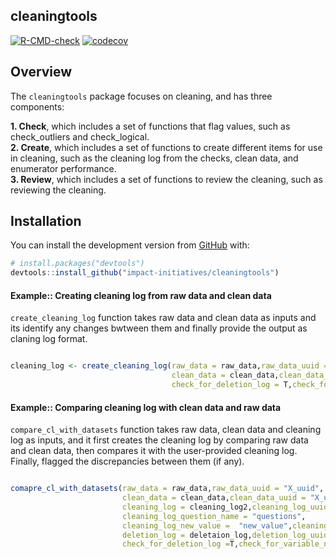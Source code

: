 
## cleaningtools

<!-- badges: start -->

[![R-CMD-check](https://github.com/impact-initiatives/cleaningtools/actions/workflows/R-CMD-check.yaml/badge.svg)](https://github.com/impact-initiatives/cleaningtools/actions/workflows/R-CMD-check.yaml)
[![codecov](https://codecov.io/gh/impact-initiatives/cleaningtools/branch/master/graph/badge.svg?token=SOH3NGXQDU)](https://codecov.io/gh/impact-initiatives/cleaningtools)

<!-- badges: end -->

## Overview

The `cleaningtools` package focuses on cleaning, and has three
components:
<p>

**1. Check**, which includes a set of functions that flag values, such
as check_outliers and check_logical. <br> **2. Create**, which includes
a set of functions to create different items for use in cleaning, such
as the cleaning log from the checks, clean data, and enumerator
performance. <br> **3. Review**, which includes a set of functions to
review the cleaning, such as reviewing the cleaning.

## Installation

You can install the development version from
[GitHub](https://github.com/) with:

``` r
# install.packages("devtools")
devtools::install_github("impact-initiatives/cleaningtools")
```

#### Example:: Creating cleaning log from raw data and clean data

`create_cleaning_log` function takes raw data and clean data as inputs
and its identify any changes bwtween them and finally provide the output
as claning log format.

``` r

cleaning_log <- create_cleaning_log(raw_data = raw_data,raw_data_uuid = "X_uuid",
                                    clean_data = clean_data,clean_data_uuid = "X_uuid",
                                    check_for_deletion_log = T,check_for_variable_name = T ))
```

#### Example:: Comparing cleaning log with clean data and raw data

`compare_cl_with_datasets` function takes raw data, clean data and
cleaning log as inputs, and it first creates the cleaning log by
comparing raw data and clean data, then compares it with the
user-provided cleaning log. Finally, flagged the discrepancies between
them (if any).

``` r

comapre_cl_with_datasets(raw_data = raw_data,raw_data_uuid = "X_uuid",
                         clean_data = clean_data,clean_data_uuid = "X_uuid",
                         cleaning_log = cleaning_log2,cleaning_log_uuid = "X_uuid",
                         cleaning_log_question_name = "questions",
                         cleaning_log_new_value =  "new_value",cleaning_log_old_value = "old_value",
                         deletion_log = deletaion_log,deletion_log_uuid = "X_uuid",
                         check_for_deletion_log =T,check_for_variable_name = T))
```
